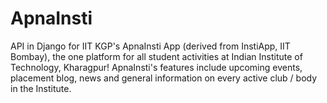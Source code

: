 # ApnaInsti

API in Django for IIT KGP's ApnaInsti App (derived from InstiApp, IIT Bombay), the one platform for all student activities at Indian Institute of Technology, Kharagpur! ApnaInsti's features include upcoming events, placement blog, news and general information on every active club / body in the Institute.

<!-- [![InstiApp](https: // insti.app / instiapp - badge - gh.svg)](https: // insti.app) - ->
<!-- [![TravisCI](https: // api.travis - ci.org / wncc / IITBapp.svg?branch=master)](https: // travis - ci.org / wncc / IITBapp) - ->
<!-- [![CircleCI](https: // circleci.com / gh / wncc / IITBapp.svg?style=shield)](https: // circleci.com / gh / wncc / IITBapp) - ->

<!-- [![codecov](https: // codecov.io / gh / wncc / IITBapp / branch / master / graph / badge.svg)](https: // codecov.io / gh / wncc / IITBapp) - ->
<!-- [![Codacy Badge](https: // api.codacy.com / project / badge / Grade / 7e6a386dbec649c99aa6a10218cc3768)](https: // www.codacy.com / app / pulsejet / IITBapp?utm_source=github.com & amp
                                                                                                              utm_medium=referral & amp
                                                                                                              utm_content=wncc / IITBapp & amp
                                                                                                              utm_campaign=Badge_Grade) - ->
<!-- [![Requirements Status](https: // requires.io / github / wncc / IITBapp / requirements.svg?branch=master)](https: // requires.io / github / wncc / IITBapp / requirements /?branch=master) - ->
<!-- [![GitHub license](https: // img.shields.io / github / license / wncc / IITBapp.svg)](https: // github.com / wncc / IITBapp / blob / master / LICENSE) - ->

# Setup
To setup dependenices, make a new `virtualenv`, activate it and run `pip install - r requirements.txt`. Then you can run

* `python manage.py migrate` to create a new database.
* `python manage.py createsuperuser` will let you create a new user to use the admin panel for testing.
* `python manage.py runserver` to start a local server.
* `flake8` to lint with `flake8`.
* `pylint_runner` to check for code style and other errors statically with `pylint` in all files.

It is recommended to set up your IDE with both `pylint` and `flake8`, since these will cause the CircleCI build to fail. Google's[Python Style Guide](https: // google.github.io / styleguide / pyguide.html) is followed upto a certain extent in all modules.

# Running Tests

Tests can be run in two configurations:

    # Without Celery

This is the recommended and default configuration, and should suffice for all developmental purposes except if you are working with async tasks or notifications. Simply use `python manage.py test - -settings backend.settings_test` to run automated tests.

# With Celery

This is the default configuration for CircleCI builds. To test under this configuration, start a local PostgresQL and RabbitMQ server, and an instance of celery in background with `celery - A backend worker - -pool = solo - l info`. Once celery is processing background tasks, you can run tests as `python manage.py test - -settings backend.settings_test - -keepdb`, ensuring that the database `test_apnainsti` is created in postgres beforehand. The following environment variables must be set:

* `DJANGO_SETTINGS_MODULE` to `backend.settings_test`
* `NO_CELERY` to `false`

# Documentation

Static OpenAPI specification can be found at `http: // server / api / docs/`

If you are modifying the API, make sure you regenerate `docs` by running `python manage.py swagger`

# Adding Mess Menu

Here is the template mess sheet to be used: https: // docs.google.com / spreadsheets / d / 1vrYGMLMRpH7ArHD1tC9V3u - AQHSrc14gqqY9O0h_vRk / edit?usp = sharing


# Contributing

Pull requests are welcome, but make sure the following criteria are satisfied

* If you are(possibly) breaking an existing feature, state this explicitly in the PR description
* Commit messages should be in present tense, descriptive and relevant, closely following the[GNOME Commit Message Guidelines](https: // wiki.gnome.org / Git / CommitMessages). Adding a tag to the message is optional(for now). Commits should not have git tags unless they indicate a version change.
* Documentation should be updated when the API is modified
* All required status checks must pass. Barring exceptional cases, relevant tests should be added / updated whenever necessary.
* Barring exceptional cases, Codacy should not report any new issues
* Follow the general style of the project. Badly written or undocumented code might be rejected
* If you are proposing a new model or modifications to an existing one, create an issue first, explaining why it is useful
* Outdated, unsupported or closed - source libraries should not be used
* Be nice!
